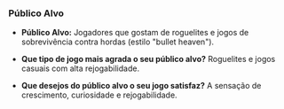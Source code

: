 ### Público Alvo
- **Público Alvo:** Jogadores que gostam de roguelites e jogos de sobrevivência contra hordas (estilo "bullet heaven").

- **Que tipo de jogo mais agrada o seu público alvo?** Roguelites e jogos casuais com alta rejogabilidade.

- **Que desejos do público alvo o seu jogo satisfaz?** A sensação de crescimento, curiosidade e rejogabilidade.

